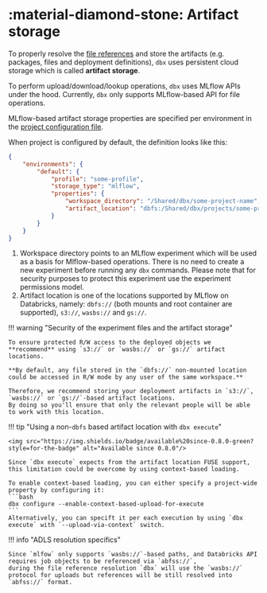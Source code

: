# :material-diamond-stone: Artifact storage

To properly resolve the [file references](../features/file_references.md) and store the artifacts (e.g. packages, files and deployment definitions),
`dbx` uses persistent cloud storage which is called **artifact storage**.

To perform upload/download/lookup operations, `dbx` uses MLflow APIs under the hood.
Currently, `dbx` only supports MLflow-based API for file operations.

MLflow-based artifact storage properties are specified per environment in the [project configuration file](../reference/project.md).

When project is configured by default, the definition looks like this:
```json title="project.json" hl_lines="6-8"
{
    "environments": {
        "default": {
            "profile": "some-profile",
            "storage_type": "mlflow",
            "properties": {
                "workspace_directory": "/Shared/dbx/some-project-name", #(1)
                "artifact_location": "dbfs:/Shared/dbx/projects/some-project-name" #(2)
            }
        }
    }
}
```

1. Workspace directory points to an MLflow experiment which will be used as a basis for Mlflow-based operations.
   There is no need to create a new experiment before running any `dbx` commands. Please note that for security purposes to protect this experiment use the experiment permissions model.
2. Artifact location is one of the locations supported by MLflow on Databricks, namely: `dbfs://` (both mounts and root container are supported), `s3://`, `wasbs://` and `gs://`.

!!! warning "Security of the experiment files and the artifact storage"

    To ensure protected R/W access to the deployed objects we **recommend** using `s3://` or `wasbs://` or `gs://` artifact locations.

    **By default, any file stored in the `dbfs://` non-mounted location could be accessed in R/W mode by any user of the same workspace.**

    Therefore, we recommend storing your deployment artifacts in `s3://`, `wasbs://` or `gs://`-based artifact locations.
    By doing so you'll ensure that only the relevant people will be able to work with this location.

!!! tip "Using a non-`dbfs` based artifact location with `dbx execute`"

    <img src="https://img.shields.io/badge/available%20since-0.8.0-green?style=for-the-badge" alt="Available since 0.8.0"/>

    Since `dbx execute` expects from the artifact location FUSE support, this limitation could be overcome by using context-based loading.

    To enable context-based loading, you can either specify a project-wide property by configuring it:
    ```bash
    dbx configure --enable-context-based-upload-for-execute
    ```
    Alternatively, you can specift it per each execution by using `dbx execute` with `--upload-via-context` switch.


!!! info "ADLS resolution specifics"

    Since `mlfow` only supports `wasbs://`-based paths, and Databricks API requires job objects to be referenced via `abfss://`,
    during the file reference resolution `dbx` will use the `wasbs://` protocol for uploads but references will be still resolved into `abfss://` format.

